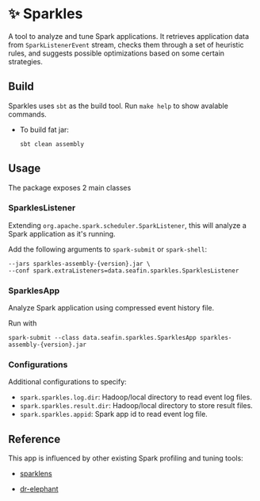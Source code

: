 # :sparkles: Sparkles

A tool to analyze and tune Spark applications. It retrieves application data from `SparkListenerEvent` stream, checks them through a set of heuristic rules, and suggests possible optimizations based on some certain strategies.

## Build

Sparkles uses `sbt` as the build tool. Run `make help` to show avalable commands.

- To build fat jar:
  
  ```console
  sbt clean assembly
  ```

## Usage

The package exposes 2 main classes

### SparklesListener

Extending `org.apache.spark.scheduler.SparkListener`, this will analyze a Spark application as it's running.

Add the following arguments to `spark-submit` or `spark-shell`:

```console
--jars sparkles-assembly-{version}.jar \
--conf spark.extraListeners=data.seafin.sparkles.SparklesListener
```

### SparklesApp

Analyze Spark application using compressed event history file.

Run with

```console
spark-submit --class data.seafin.sparkles.SparklesApp sparkles-assembly-{version}.jar
```

### Configurations

Additional configurations to specify:

- `spark.sparkles.log.dir`: Hadoop/local directory to read event log files.
- `spark.sparkles.result.dir`: Hadoop/local directory to store result files.
- `spark.sparkles.appid`: Spark app id to read event log file.

## Reference

This app is influenced by other existing Spark profiling and tuning tools:

- [sparklens](https://github.com/qubole/sparklens)
  
- [dr-elephant](https://github.com/linkedin/dr-elephant)

